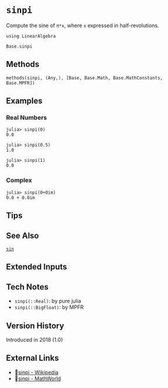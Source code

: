 # `sinpi`

Compute the sine of `π*x`, where `x` expressed in half-revolutions.

```@setup repl_only
using LinearAlgebra
```
```@docs
Base.sinpi
```


## Methods

```@repl
methods(sinpi, (Any,), [Base, Base.Math, Base.MathConstants, Base.MPFR])
```


## Examples

### Real Numbers
```jldoctest
julia> sinpi(0)
0.0

julia> sinpi(0.5)
1.0

julia> sinpi(1)
0.0
```

### Complex
```jldoctest
julia> sinpi(0+0im)
0.0 + 0.0im
```

## Tips


## See Also

[`sin`](@ref)


## Extended Inputs


## Tech Notes

- `sinpi(::Real)`: by pure julia
- `sinpi(::BigFloat)`: by MPFR


## Version History

Introduced in 2018 (1.0)


## External Links
- 🔗[sinpi - Wikipedia](https://en.wikipedia.org/wiki/ )
- 🔗[sinpi - MathWorld](https://mathworld.wolfram.com/ )
